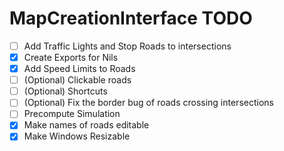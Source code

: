 # MapCreationInterface TODO

- [ ] Add Traffic Lights and Stop Roads to intersections
- [X] Create Exports for Nils
- [X] Add Speed Limits to Roads
- [ ] (Optional) Clickable roads
- [ ] (Optional) Shortcuts
- [ ] (Optional) Fix the border bug of roads crossing intersections
- [ ] Precompute Simulation
- [X] Make names of roads editable
- [X] Make Windows Resizable